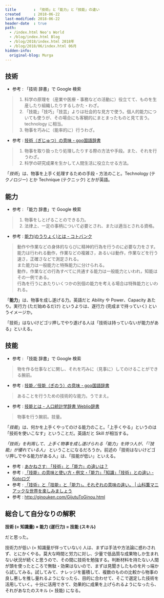 ```yaml
---
title        : 「技術」と「能力」と「技能」の違い
created      : 2018-06-22
last-modified: 2018-06-22
header-date  : true
path:
  - /index.html Neo's World
  - /blog/index.html Blog
  - /blog/2018/index.html 2018年
  - /blog/2018/06/index.html 06月
hidden-info:
  original-blog: Murga
---
```


## 技術

- 参考 : 「技術 辞書」で Google 検索

> 1. 科学の原理を（産業や医療・事務などの活動に）役立てて、ものを生産したり組織したりするしかた・わざ。
> 2. 「技能」「技巧」「技芸」よりは社会的な見方で使う。個人的能力についても使うが、その場合にも客観的にまとまったものと見て言う。technology に相当。
> 3. 物事を巧みに（能率的に）行うわざ。

- 参考 : [技術（ぎじゅつ）の意味 - goo国語辞書](https://dictionary.goo.ne.jp/jn/51867/meaning/m0u/%E6%8A%80%E8%A1%93/)

> 1. 物事を取り扱ったり処理したりする際の方法や手段。また、それを行うわざ。
> 2. 科学の研究成果を生かして人間生活に役立たせる方法。

「*技術*」は、物事を上手く処理するための手段・方法のこと。Technology (テクノロジー) とか Technique (テクニック) とかが英語。

## 能力

- 参考 : 「能力 辞書」で Google 検索

> 1. 物事をしとげることのできる力。
> 2. 法律上、一定の事柄について必要とされ、または適当とされる資格。

- 参考 : [能力(のうりょく)とは - コトバンク](https://kotobank.jp/word/%E8%83%BD%E5%8A%9B-112054)

> 動作や作業などの身体的ならびに精神的行為を行うのに必要な力をさす。  
> 能力は行われる動作，作業などの複雑さ，あるいは動作，作業などを行う速さ，正確さなどで測定される。  
> また能力は一般能力と特殊能力に分けられる。  
> 動作，作業などの行為すべてに共通する能力は一般能力といわれ，知能はその一例である。  
> 行為を行うにあたりいくつかの別個の能力を考える場合は特殊能力といわれる。

「**能力**」は、物事を成し遂げる力。英語だと Ability や Power、Capacity あたり。実行力 (ただ始めるだけ) というよりは、遂行力 (完成まで持っていく) というイメージか。

「技術」はないけどゴリ押しでやり遂げる人は「技術は持っていないが能力がある」といえる。

## 技能

- 参考 : 「技能 辞書」で Google 検索

> 物を作る仕事などに関し、それを巧みに（見事に）してのけることができる腕前。

- 参考 : [技能／伎能（ぎのう）の意味 - goo国語辞書](https://dictionary.goo.ne.jp/jn/53362/meaning/m0u/%E6%8A%80%E8%83%BD/)

> あることを行うための技術的な能力。うでまえ。

- 参考 : [技能とは - 人口統計学辞書 Weblio辞書](https://www.weblio.jp/content/%E6%8A%80%E8%83%BD)

> 物事を行う腕前。技量。

「*技能*」は、何かを上手くやってのける能力のこと。「上手くやる」というのは「技術を使いこなす」ということだ。英語だと Skill が相当する。

*「技術」を利用して、上手く物事を成し遂げられる「能力」を持つ人が、「『技能』が優れている人」* ということになるだろうか。前述の「技術はないけどゴリ押しでやる能力がある人」は、「技能が低い」といえる。

- 参考 : [あかねさす: 「技術」と「能力」の違いは？](http://tunagarukokugo.blogspot.com/2013/09/blog-post_4134.html)
- 参考 : [「技能」の意味と使い方・例文・「能力」「知識」「技術」との違い - Kotoログ](https://kotonoha-jiten.com/blog/ginou/)
- 参考 : [「技術」と「技能」と「能力」。それぞれの意味の違い。 | 山科薫マニアックな世界を楽しみましょう](https://ameblo.jp/k-714-yamasiina/entry-12148295771.html)
- 参考 : <http://ginouken.com/GijutuToGinou.html>

## 総合して自分なりの解釈

**技術 (= 知識量) × 能力 (遂行力) = 技能 (スキル)**

だと思った。

技術力が低い (= 知識量が伴っていない) 人は、まずは手法や方法論に惑わされず、とにかくやる。莫大な時間と労力に対し、少量で低品質な成果物しか生まれない状況が続くと思うので、その間に技術を勉強する。判断材料を持たない人間が頭を使ったところで無駄・効果はないので、まずは見聞きしたものを片っ端から試してみる。試してみて、ナレッジを蓄積して、複数のものの比較から物事の良し悪しを推し量れるようになったら、目的に合わせて、そこで選定した技術を活用していく。十分に活用できて、効果的に成果を上げられるようになったら、それがあなたのスキル (= 技能) になる。
